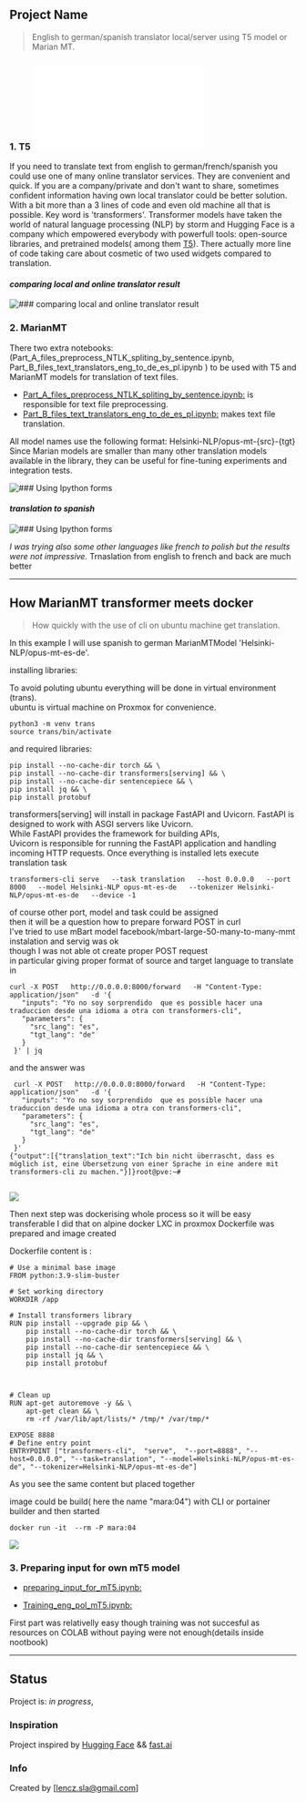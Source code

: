 ## Project Name
>English to german/spanish translator local/server using T5 model or Marian MT.



### 1. T5 ![### going directly to mBart50 click here ](READMEmbart.MD)
If you need to  translate  text from english  to german/french/spanish 
you could use one of many online translator services. They are convenient and quick.
If you are a company/private and don't want to share, sometimes confident information having own local translator could be better solution.
With a bit more than a 3 lines of code and even old machine all that is possible. Key word is 'transformers'.
Transformer models have taken the world of natural language processing (NLP) by storm and Hugging Face is a company
which empowered everybody with powerfull tools: open-source libraries, and pretrained models( among them [T5](https://huggingface.co/transformers/v2.7.0/model_doc/t5.html#tft5model)).
There actually more line of code taking care about cosmetic of two used widgets compared to translation. 

#### _comparing local and online translator result_ 
![### comparing local and online translator result ](en-ge-t5.JPG)

### 2. MarianMT 

There two extra notebooks: (Part_A_files_preprocess_NTLK_spliting_by_sentence.ipynb, Part_B_files_text_translators_eng_to_de_es_pl.ipynb ) to be used with  T5 and MarianMT models for translation of text files.

* [Part_A_files_preprocess_NTLK_spliting_by_sentence.ipynb:](Part_A_files_preprocess_NTLK_spliting_by_sentence.ipynb) is responsible for text file preprocessing.
* [Part_B_files_text_translators_eng_to_de_es_pl.ipynb:](https://github.com/len-sla/NLP_mT5_translation/blob/main/Part_B_files_text_translators_eng_to_de_es_pl.ipynb) makes text file translation.

All model names use the following format: Helsinki-NLP/opus-mt-{src}-{tgt}
Since Marian models are smaller than many other translation models available in the library, they can be useful for fine-tuning experiments and integration tests.

![### Using Ipython forms ](file_trans.JPG)

#### _translation to spanish_
![### Using Ipython forms ](text_es.JPG)




_I was trying also some other languages like french to polish but the results were not impressive._
Trnaslation from english to french and back  are much better

---
##  How MarianMT transformer meets docker 

> <p>How quickly with the use of cli on ubuntu machine get translation.<br>
In this example I will use spanish to german MarianMTModel 'Helsinki-NLP/opus-mt-es-de'.<br>

installing libraries:

To avoid poluting ubuntu everything will be done in virtual environment (trans).<br>
ubuntu  is virtual machine on Proxmox for convenience.

 ```
python3 -m venv trans
source trans/bin/activate
 ``` 
 and required libraries:

 ```
 pip install --no-cache-dir torch && \
 pip install --no-cache-dir transformers[serving] && \
 pip install --no-cache-dir sentencepiece && \
 pip install jq && \
 pip install protobuf
 
 ```
transformers[serving] will install in package FastAPI and Uvicorn.
FastAPI is designed to work with ASGI servers like Uvicorn.<br> While FastAPI provides the framework for building APIs,<br> Uvicorn is responsible for running the FastAPI application and handling incoming HTTP requests. 
Once everything is installed lets execute translation task

 ```
transformers-cli serve   --task translation   --host 0.0.0.0   --port 8000   --model Helsinki-NLP opus-mt-es-de   --tokenizer Helsinki-NLP/opus-mt-es-de   --device -1
 
 ```
of course other port, model and task could be assigned<br> then  it will be a question how to prepare forward POST in curl<br> I've tried to use mBart model facebook/mbart-large-50-many-to-many-mmt <br>instalation and servig was ok <br>though I was not able ot create proper POST request<br> in particular giving proper format of source and target language to translate in 
 
 
 ```
curl -X POST   http://0.0.0.0:8000/forward   -H "Content-Type: application/json"   -d '{
    "inputs": "Yo no soy sorprendido  que es possible hacer una traduccion desde una idioma a otra con transformers-cli",
    "parameters": {
      "src_lang": "es",
      "tgt_lang": "de"
    }
  }' | jq
 ``` 
and the answer was


 ```
  curl -X POST   http://0.0.0.0:8000/forward   -H "Content-Type: application/json"   -d '{
    "inputs": "Yo no soy sorprendido  que es possible hacer una traduccion desde una idioma a otra con transformers-cli",
    "parameters": {
      "src_lang": "es",
      "tgt_lang": "de"
    }
  }' 
{"output":[{"translation_text":"Ich bin nicht überrascht, dass es möglich ist, eine Übersetzung von einer Sprache in eine andere mit transformers-cli zu machen."}]}root@pve:~# 


 ```

![](serving-mariana.gif)

Then next step was dockerising whole process so it will be easy transferable
I did that on alpine docker LXC in proxmox 
 Dockerfile was prepared and image created

 Dockerfile content is :

```
# Use a minimal base image
FROM python:3.9-slim-buster

# Set working directory
WORKDIR /app

# Install transformers library
RUN pip install --upgrade pip && \
    pip install --no-cache-dir torch && \
    pip install --no-cache-dir transformers[serving] && \
    pip install --no-cache-dir sentencepiece && \
    pip install jq && \
    pip install protobuf



# Clean up
RUN apt-get autoremove -y && \
    apt-get clean && \
    rm -rf /var/lib/apt/lists/* /tmp/* /var/tmp/*

EXPOSE 8888
# Define entry point
ENTRYPOINT ["transformers-cli",  "serve",  "--port=8888", "--host=0.0.0.0", "--task=translation", "--model=Helsinki-NLP/opus-mt-es-de", "--tokenizer=Helsinki-NLP/opus-mt-es-de"]

 ```
As you see the same content but placed together

image could be build( here the name "mara:04") with CLI or portainer builder
and then started

```
docker run -it  --rm -P mara:04
```

![](marian-in-docker.gif)


### 3. Preparing input for own mT5 model

* [preparing_input_for_mT5.ipynb:](preparing_input_for_mT5.ipynb)

* [Training_eng_pol_mT5.ipynb:](Training_eng_pol_mT5.ipynb)

First part was relativelly easy though training was not succesful as resources on COLAB without paying were not enough(details inside nootbook)

---


## Status
Project is: _in progress_, 

### Inspiration

 Project inspired by
 [Hugging Face](https://huggingface.co/)
 &&
 [fast.ai ](https://www.fast.ai/)


### Info
Created by [lencz.sla@gmail.com]
